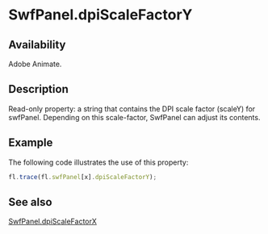 # SwfPanel.dpiScaleFactorY

## Availability

Adobe Animate.

## Description

Read-only property: a string that contains the DPI scale factor (scaleY) for swfPanel. Depending on this scale-factor, SwfPanel can adjust its contents.

## Example

The following code illustrates the use of this property:

```javascript
fl.trace(fl.swfPanel[x].dpiScaleFactorY);
```

## See also

[SwfPanel.dpiScaleFactorX](../SwfPanel_object/SwfPanel1.md)
